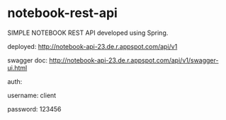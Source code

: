 # notebook-rest-api
SIMPLE NOTEBOOK REST API developed using Spring.

deployed:
http://notebook-api-23.de.r.appspot.com/api/v1

swagger doc:
http://notebook-api-23.de.r.appspot.com/api/v1/swagger-ui.html

auth:

username: client

password: 123456
